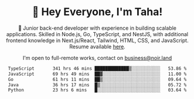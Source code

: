 <div align="center">

<h1 align="center">👋 Hey Everyone, I'm Taha! </h1>
  
<p>
  
 🎉 Junior back-end developer with experience in building scalable applications. Skilled in Node.js, Go, TypeScript, and NestJS, with additional frontend knowledge in Next.js/React, Tailwind, HTML, CSS, and JavaScript. Resume available [here](https://cdn.noir.land/resume).

</p>
   
<p align="center">

  I'm open to full-remote works, contact on [business@noir.land](mailto:business@noir.land) 
 
 </p>
   

  
<!--START_SECTION:waka-->

```txt
TypeScript       341 hrs 46 mins █████████████▒░░░░░░░░░░░   53.86 %
JavaScript       69 hrs 49 mins  ██▓░░░░░░░░░░░░░░░░░░░░░░   11.00 %
Go               61 hrs 11 mins  ██▒░░░░░░░░░░░░░░░░░░░░░░   09.64 %
Java             36 hrs 17 mins  █▒░░░░░░░░░░░░░░░░░░░░░░░   05.72 %
Python           23 hrs 6 mins   █░░░░░░░░░░░░░░░░░░░░░░░░   03.64 %
```

<!--END_SECTION:waka-->
